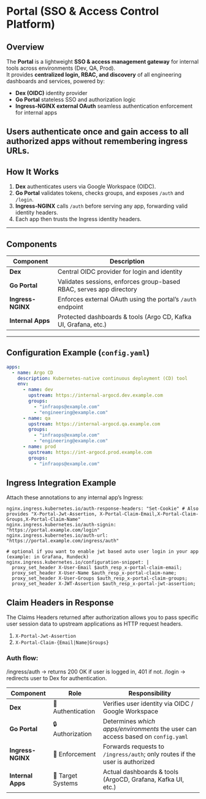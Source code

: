 # Portal (SSO & Access Control Platform)

## Overview

The **Portal** is a lightweight **SSO & access management gateway** for internal tools across environments (Dev, QA, Prod).  
It provides **centralized login, RBAC, and discovery** of all engineering dashboards and services, powered by:

- **Dex (OIDC)** identity provider  
- **Go Portal** stateless SSO and authorization logic  
- **Ingress-NGINX external OAuth** seamless authentication enforcement for internal apps  

Users authenticate once and gain access to all authorized apps without remembering ingress URLs.
---

## How It Works

1. **Dex** authenticates users via Google Workspace (OIDC).  
2. **Go Portal** validates tokens, checks groups, and exposes `/auth` and `/login`.  
3. **Ingress-NGINX** calls `/auth` before serving any app, forwarding valid identity headers.  
4. Each app then trusts the Ingress identity headers.  
---

## Components

| Component | Description |
|------------|--------------|
| **Dex** | Central OIDC provider for login and identity |
| **Go Portal** | Validates sessions, enforces group-based RBAC, serves app directory |
| **Ingress-NGINX** | Enforces external OAuth using the portal’s `/auth` endpoint |
| **Internal Apps** | Protected dashboards & tools (Argo CD, Kafka UI, Grafana, etc.) |

---

## Configuration Example (`config.yaml`)

```yaml
apps:
  - name: Argo CD
    description: Kubernetes-native continuous deployment (CD) tool
    env:
      - name: dev
        upstream: https://internal-argocd.dev.example.com
        groups:
          - "infraops@example.com"
          - "engineering@example.com"
      - name: qa
        upstream: https://internal-argocd.qa.example.com
        groups:
          - "infraops@example.com"
          - "engineering@example.com"
      - name: prod
        upstream: https://int-argocd.prod.example.com
        groups:
          - "infraops@example.com"
```

## Ingress Integration Example
Attach these annotations to any internal app’s Ingress:
```
nginx.ingress.kubernetes.io/auth-response-headers: "Set-Cookie" # Also provides "X-Portal-Jwt-Assertion, X-Portal-Claim-Email,X-Portal-Claim-Groups,X-Portal-Claim-Name"
nginx.ingress.kubernetes.io/auth-signin: "https://portal.example.com/login"
nginx.ingress.kubernetes.io/auth-url: "https://portal.example.com/ingress/auth"

# optional if you want to enable jwt based auto user login in your app (example: in Grafana, Rundeck)
nginx.ingress.kubernetes.io/configuration-snippet: |
  proxy_set_header X-User-Email $auth_resp_x-portal-claim-email;
  proxy_set_header X-User-Name $auth_resp_x-portal-claim-name;
  proxy_set_header X-User-Groups $auth_resp_x-portal-claim-groups;
  proxy_set_header X-JWT-Assertion $auth_resp_x-portal-jwt-assertion;
```

## Claim Headers in Response 
The Claims Headers returned after authorization allows you to pass specific user session data to upstream applications as HTTP request headers.
1. `X-Portal-Jwt-Assertion`
2. `X-Portal-Claim-{Email|Name|Groups}`


### Auth flow:
/ingress/auth → returns 200 OK if user is logged in, 401 if not.
/login → redirects user to Dex for authentication.

| Component         | Role                      | Responsibility                                                                  |
| ----------------- | ------------------------- | ------------------------------------------------------------------------------- |
| **Dex**           | 🔐 Authentication         | Verifies user identity via OIDC / Google Workspace                              |
| **Go Portal**     | 🔒 Authorization          | Determines *which apps/environments* the user can access based on `config.yaml` |
| **Ingress-NGINX** | 🚪 Enforcement            | Forwards requests to `/ingress/auth`; only routes if the user is authorized     |
| **Internal Apps** | 🧰 Target Systems         | Actual dashboards & tools (ArgoCD, Grafana, Kafka UI, etc.)                     |
